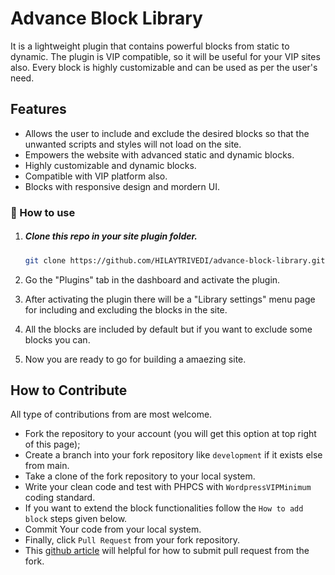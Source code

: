# Advance Block Library

It is a lightweight plugin that contains powerful blocks from static to dynamic. The plugin is VIP compatible, so it will be useful for your VIP sites also. Every block is highly customizable and can be used as per the user's need.

## Features
- Allows the user to include and exclude the desired blocks so that the unwanted scripts and styles will not load on the site.
- Empowers the website with advanced static and dynamic blocks.
- Highly customizable and dynamic blocks.
- Compatible with VIP platform also.
- Blocks with responsive design and mordern UI.

### :electric_plug: How to use 
1. ##### Clone this repo in your site plugin folder.
	```sh
	git clone https://github.com/HILAYTRIVEDI/advance-block-library.git
	 ```

2. Go the "Plugins" tab in the dashboard  and activate the plugin.

3. After activating the plugin there will be a "Library settings" menu page for including and excluding the blocks in the site.

4. All the blocks are included by default but if you want to exclude some blocks you can.

5. Now you are ready to go for building a amaezing site.


## How to Contribute 
All type of contributions from are most welcome.

- Fork the repository to your account (you will get this option at top right of this page);
- Create a branch into your fork repository like `development` if it exists else from main.
- Take a clone of the fork repository to your local system.
- Write your clean code and test with PHPCS with `WordpressVIPMinimum` coding standard.
- If you want to extend the block functionalities follow the `How to add block` steps given below.
- Commit Your code from your local system. 
- Finally, click `Pull Request` from your fork repository.
- This [github article](https://help.github.com/en/articles/creating-a-pull-request-from-a-fork) will helpful for how to submit pull request from the fork.
